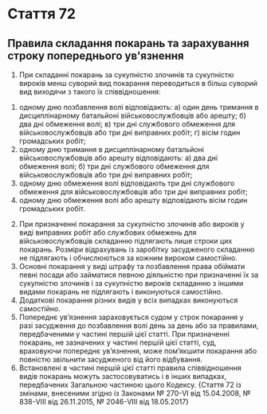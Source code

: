 Cтаття 72
====
Правила складання покарань та зарахування строку попереднього ув'язнення
----
1. При складанні покарань за сукупністю злочинів та сукупністю вироків менш суворий вид покарання переводиться в більш суворий вид виходячи з такого їх співвідношення:
1) одному дню позбавлення волі відповідають:
а) один день тримання в дисциплінарному батальйоні військовослужбовців або арешту;
б) два дні обмеження волі;
в) три дні службового обмеження для військовослужбовців або три дні виправних робіт;
г) вісім годин громадських робіт;
2) одному дню тримання в дисциплінарному батальйоні військовослужбовців або арешту відповідають:
а) два дні обмеження волі;
б) три дні службового обмеження для військовослужбовців або три дні виправних робіт;
3) одному дню обмеження волі відповідають три дні службового обмеження для військовослужбовців або три дні виправних робіт;
4) одному дню обмеження волі або арешту відповідають вісім годин громадських робіт.
2. При призначенні покарання за сукупністю злочинів або вироків у виді виправних робіт або службових обмежень для військовослужбовців складанню підлягають лише строки цих покарань. Розміри відрахувань із заробітку засудженого складанню не підлягають і обчислюються за кожним вироком самостійно.
3. Основні покарання у виді штрафу та позбавлення права обіймати певні посади або займатися певною діяльністю при призначенні їх за сукупністю злочинів і за сукупністю вироків складанню з іншими видами покарань не підлягають і виконуються самостійно.
4. Додаткові покарання різних видів у всіх випадках виконуються самостійно.
5. Попереднє ув’язнення зараховується судом у строк покарання у разі засудження до позбавлення волі день за день або за правилами, передбаченими у частині першій цієї статті. При призначенні покарань, не зазначених у частині першій цієї статті, суд, враховуючи попереднє ув’язнення, може пом’якшити покарання або повністю звільнити засудженого від його відбування.
6. Встановлені в частині першій цієї статті правила співвідношення видів покарань можуть застосовуватись і в інших випадках, передбачених Загальною частиною цього Кодексу.
{Стаття 72 із змінами, внесеними згідно із Законами № 270-VI від 15.04.2008, № 838-VIII від 26.11.2015, № 2046-VIII від 18.05.2017}

